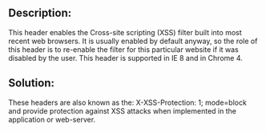 ## Description:

This header enables the Cross-site scripting (XSS) filter built into most recent
web browsers. It is usually enabled by default anyway, so the role of this header is to re-enable the filter for this particular website if it was disabled by the user. This header is supported in IE 8 and in Chrome 4.

## Solution:

These headers are also known as the: X-XSS-Protection: 1; mode=block and provide protection against XSS attacks when implemented in the application or web-server.
